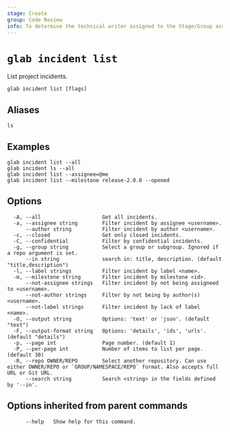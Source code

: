 ```yaml
---
stage: Create
group: Code Review
info: To determine the technical writer assigned to the Stage/Group associated with this page, see https://about.gitlab.com/handbook/product/ux/technical-writing/#assignments
---
```


<!--
This documentation is auto generated by a script.
Please do not edit this file directly. Run `make gen-docs` instead.
-->

# `glab incident list`

List project incidents.

```plaintext
glab incident list [flags]
```

## Aliases

```plaintext
ls
```

## Examples

```plaintext
glab incident list --all
glab incident ls --all
glab incident list --assignee=@me
glab incident list --milestone release-2.0.0 --opened

```

## Options

```plaintext
  -A, --all                    Get all incidents.
  -a, --assignee string        Filter incident by assignee <username>.
      --author string          Filter incident by author <username>.
  -c, --closed                 Get only closed incidents.
  -C, --confidential           Filter by confidential incidents.
  -g, --group string           Select a group or subgroup. Ignored if a repo argument is set.
      --in string              search in: title, description. (default "title,description")
  -l, --label strings          Filter incident by label <name>.
  -m, --milestone string       Filter incident by milestone <id>.
      --not-assignee strings   Filter incident by not being assigneed to <username>.
      --not-author strings     Filter by not being by author(s) <username>.
      --not-label strings      Filter incident by lack of label <name>.
  -O, --output string          Options: 'text' or 'json'. (default "text")
  -F, --output-format string   Options: 'details', 'ids', 'urls'. (default "details")
  -p, --page int               Page number. (default 1)
  -P, --per-page int           Number of items to list per page. (default 30)
  -R, --repo OWNER/REPO        Select another repository. Can use either OWNER/REPO or `GROUP/NAMESPACE/REPO` format. Also accepts full URL or Git URL.
      --search string          Search <string> in the fields defined by '--in'.
```

## Options inherited from parent commands

```plaintext
      --help   Show help for this command.
```
